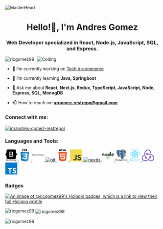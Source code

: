 ![MasterHead](https://suavesol.net/wp-content/uploads/2020/04/software-it-packages-banner.png)
<h1 align="center">Hello!👋, I'm Andres Gomez</h1>
<h3 align="center">Web Developer specialized in React, Node.js, JavaScript, SQL, and Express.</h3>
<img align="right" alt="Coding" width="400" src="https://cdn.dribbble.com/users/1059583/screenshots/4171367/media/34e69eb61a7bd8dea1c957a8b82605a7.gif">


<p align="left"> <img src="https://komarev.com/ghpvc/?username=ricgomez99&label=Profile%20views&color=0e75b6&style=flat" alt="ricgomez99" /> </p>

- 🔭 I’m currently working on [Tech e-commerce](https://github.com/ricgomez99/Api-Pokemon-SearchApp)

- 🌱 I’m currently learning **Java, Springboot**

- 💬 Ask me about **React, Next.js, Redux, TypeScript, JavaScript, Node, Express, SQL, MonogDB**

- 📫 How to reach me **argomez.restrepo@gmail.com**

<h3 align="left">Connect with me:</h3>
<p align="left">
<a href="https://linkedin.com/in/in/andres-gomez-restrepo/" target="blank"><img align="center" src="https://raw.githubusercontent.com/rahuldkjain/github-profile-readme-generator/master/src/images/icons/Social/linked-in-alt.svg" alt="in/andres-gomez-restrepo/" height="30" width="40" /></a>
</p>

<h3 align="left">Languages and Tools:</h3>
<p align="left"> <a href="https://getbootstrap.com" target="_blank" rel="noreferrer"> <img src="https://raw.githubusercontent.com/devicons/devicon/master/icons/bootstrap/bootstrap-plain-wordmark.svg" alt="bootstrap" width="40" height="40"/> </a> <a href="https://www.w3schools.com/css/" target="_blank" rel="noreferrer"> <img src="https://raw.githubusercontent.com/devicons/devicon/master/icons/css3/css3-original-wordmark.svg" alt="css3" width="40" height="40"/> </a> <a href="https://expressjs.com" target="_blank" rel="noreferrer"> <img src="https://raw.githubusercontent.com/devicons/devicon/master/icons/express/express-original-wordmark.svg" alt="express" width="40" height="40"/> </a> <a href="https://git-scm.com/" target="_blank" rel="noreferrer"> <img src="https://www.vectorlogo.zone/logos/git-scm/git-scm-icon.svg" alt="git" width="40" height="40"/> </a> <a href="https://www.w3.org/html/" target="_blank" rel="noreferrer"> <img src="https://raw.githubusercontent.com/devicons/devicon/master/icons/html5/html5-original-wordmark.svg" alt="html5" width="40" height="40"/> </a> <a href="https://developer.mozilla.org/en-US/docs/Web/JavaScript" target="_blank" rel="noreferrer"> <img src="https://raw.githubusercontent.com/devicons/devicon/master/icons/javascript/javascript-original.svg" alt="javascript" width="40" height="40"/> </a> <a href="https://nextjs.org/" target="_blank" rel="noreferrer"> <img src="https://cdn.worldvectorlogo.com/logos/nextjs-2.svg" alt="nextjs" width="40" height="40"/> </a> <a href="https://nodejs.org" target="_blank" rel="noreferrer"> <img src="https://raw.githubusercontent.com/devicons/devicon/master/icons/nodejs/nodejs-original-wordmark.svg" alt="nodejs" width="40" height="40"/> </a> <a href="https://www.postgresql.org" target="_blank" rel="noreferrer"> <img src="https://raw.githubusercontent.com/devicons/devicon/master/icons/postgresql/postgresql-original-wordmark.svg" alt="postgresql" width="40" height="40"/> </a> <a href="https://reactjs.org/" target="_blank" rel="noreferrer"> <img src="https://raw.githubusercontent.com/devicons/devicon/master/icons/react/react-original-wordmark.svg" alt="react" width="40" height="40"/> </a> <a href="https://redux.js.org" target="_blank" rel="noreferrer"> <img src="https://raw.githubusercontent.com/devicons/devicon/master/icons/redux/redux-original.svg" alt="redux" width="40" height="40"/> </a> <a href="https://www.typescriptlang.org/" target="_blank" rel="noreferrer"> <img src="https://raw.githubusercontent.com/devicons/devicon/master/icons/typescript/typescript-original.svg" alt="typescript" width="40" height="40"/> </a> </p>

<h3>Badges</h3>

[![An image of @ricgomez99's Holopin badges, which is a link to view their full Holopin profile](https://holopin.me/ricgomez99)](https://holopin.io/@ricgomez99)

<p><img align="left" src="https://github-readme-stats.vercel.app/api/top-langs?username=ricgomez99&show_icons=true&locale=en&layout=compact" alt="ricgomez99" /></p>

<p>&nbsp;<img align="center" src="https://github-readme-stats.vercel.app/api?username=ricgomez99&show_icons=true&locale=en" alt="ricgomez99" /></p>

<p><img align="center" src="https://github-readme-streak-stats.herokuapp.com/?user=ricgomez99&" alt="ricgomez99" /></p>

